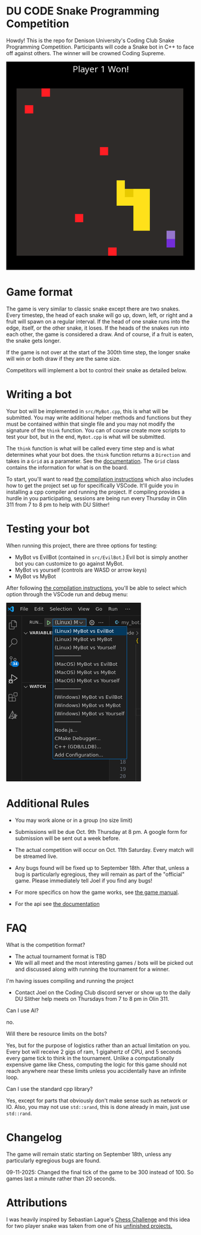 # DU CODE Snake Programming Competition

Howdy! This is the repo for Denison University's Coding Club Snake
Programming Competition. Participants will code a Snake bot in C++ to
face off against others. The winner will be crowned Coding Supreme.

![Screenshot of the multiplayer snake game](./README-assets/snake-screenshot.png)

# Game format

The game is very similar to classic snake except there are two snakes.
Every timestep, the head of each snake will go up, down, left, or right and
a fruit will spawn on a regular interval. If the head of one snake runs into the
edge, itself, or the other snake, it loses. If the heads of the snakes run into
each other, the game is considered a draw. And of course, if a fruit is eaten,
the snake gets longer.

If the game is not over at the start of the 300th time step, the longer snake
will win or both draw if they are the same size.

Competitors will implement a bot to control their snake as detailed below.

# Writing a bot

Your bot will be implemented in `src/MyBot.cpp`, this is what will be
submitted. You may write additional helper methods and functions but they
must be contained within that single file and you may not modify the
signature of the `think` function. You can of course create more scripts
to test your bot, but in the end, `MyBot.cpp` is what will be submitted.

The `think` function is what will be called every time step and is what
determines what your bot does. the `think` function returns a `Direction` and
takes in a `Grid` as a parameter. See the
[documentation](https://joel-singh.github.io/denison-snake-programming-competition/).
The `Grid` class contains the information for what is on the board.

To start, you'll want to read [the compilation
instructions](https://github.com/Joel-Singh/denison-snake-programming-competition/blob/master/documentation/COMPILING.md)
which also includes how to get the project set up for specifically VSCode.
It'll guide you in installing a cpp compiler and running the project. If
compiling provides a hurdle in you participating, sessions are being run every
Thursday in Olin 311 from 7 to 8 pm to help with DU Slither!

# Testing your bot

When running this project, there are three options for testing: 

- MyBot vs EvilBot (contained in `src/EvilBot`.) Evil bot is simply another bot you can customize to go against MyBot.
- MyBot vs yourself (controls are WASD or arrow keys)
- MyBot vs MyBot

After following [the compilation
instructions](https://github.com/Joel-Singh/denison-snake-programming-competition/blob/master/documentation/COMPILING.md), you'll be able to select which option through the VSCode run and debug menu:

![VSCode run and debug menu with options for every operating system](./README-assets/run-and-debug-in-vs-code.png)

# Additional Rules

- You may work alone or in a group (no size limit)

- Submissions will be due Oct. 9th Thursday at 8 pm. A google form for submission will be sent out a week before.

- The actual competition will occur on Oct. 11th Saturday. Every match will be streamed live.

- Any bugs found will be fixed up to September 18th. After that, unless a bug
is particularly egregious, they will remain as part of the "official" game.
Please immediately tell Joel if you find any bugs!

- For more specifics on how the game works, see [the game manual](https://github.com/Joel-Singh/denison-snake-programming-competition/blob/master/documentation/GAME_MANUAL.md).

- For the api see [the documentation](https://joel-singh.github.io/denison-snake-programming-competition/)

# FAQ

What is the competition format?

- The actual tournament format is TBD
- We will all meet and the most interesting games / bots will be picked
out and discussed along with running the tournament for a winner.

I'm having issues compiling and running the project

- Contact Joel on the Coding Club discord server or show up to the daily DU Slither help meets on Thursdays from 7 to 8 pm in Olin 311.

Can I use AI?

no.

Will there be resource limits on the bots?

Yes, but for the purpose of logistics rather than an actual limitation on you.
Every bot will receive 2 gigs of ram, 1 gigahertz of CPU, and 5 seconds every
game tick to think in the tournament. Unlike a computationally expensive game
like Chess, computing the logic for this game should not reach anywhere near
these limits unless you accidentally have an infinite loop.

Can I use the standard cpp library?

Yes, except for parts that obviously don't make sense such as network or IO. Also, you may not use
`std::srand`, this is done already in main, just use `std::rand`.

# Changelog
The game will remain static starting on September 18th, unless any particularly egregious bugs are found.

09-11-2025: Changed the final tick of the game to be 300 instead of 100. So games last a minute rather than 20 seconds.

# Attributions

I was heavily inspired by Sebastian Lague's [Chess Challenge](https://github.com/SebLague/Chess-Challenge) and this idea for two player snake was taken from one of his [unfinished projects.](https://youtu.be/kIMHRQWorkE?t=711)
